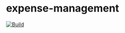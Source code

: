 # expense-management
[![Build](https://github.com/codesnaper/expense/actions/workflows/release.yml/badge.svg?branch=main)](https://github.com/codesnaper/expense/actions/workflows/release.yml)


